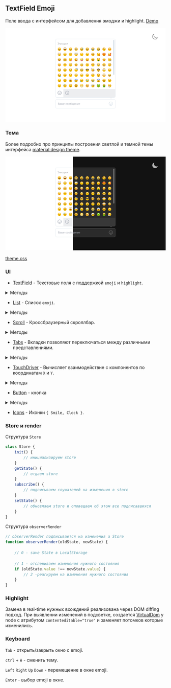 ## TextField Emoji

Поле ввода с интерфейсом для добавления эмоджи и highlight. [Demo](https://textfield-emojis.herokuapp.com/)

![Поле ввода с раскрытым интерфейсом выбора эмоджи](preview/app.png)


### Тема

Более подробно про принципы построения светлой и темной темы интерфейса
[material design theme](https://material.io/design/color/dark-theme.html).

![Поле ввода с раскрытым интерфейсом выбора эмоджи](preview/light-dark.png)

[theme.css](styles/theme.css)

### UI

- [TextField](src/ui/TextField/TextField.ts) - Текстовые поля с поддержкой `emoji` и `highlight`.

<details>
  <summary>Методы</summary>

  ```ts
  new TextField(
    placeholder:    string           // текст для placeholder
    actionElement:  HTMLElement | '' // содержимое для активной области в левом углу (button)
    onChangeInput?: (string)         // return valueInput при изменении
  )
  create():HTMLElement               // return HTMLElement Scroll Overflow
  onFocus()                          // фокус на contenteditable элементе 
  ```
</details>

- [List](src/ui/List/List.ts) - Список `emoji`.

<details>
  <summary>Методы</summary>

  ```ts
  type emojisType = {
      title: string           // Заголовок для секции emoji
      items: string[]         // массив emoji в UTF8
  }

  new List (
    children: emojisType
    onClick: (emoji?: string) // return emoji по которому совершенно событие onClick
  )
  create():HTMLElement        // return HTMLElement list
  updateList(emojisType[])    // добавить контент
  newList(emojisType[])       // рендер нового листа
  ```
</details>

- [Scroll](src/ui/Scroll/Scroll.ts) - Кроссбраузерный скроллбар.

<details>
  <summary>Методы</summary>

  ```ts
  new Scroll(
    children:  HTMLElement // оборачивает children в контейнер со скроллом
    onUpdate?: (number)    // return number - процент пройденного расстояния от начала
  )
  create():HTMLElement     // return HTMLElement Scroll Overflow
  ```
</details>

- [Tabs](src/ui/Tabs/Tabs.ts) - Вкладки позволяют переключаться между различными представлениями.

<details>
  <summary>Методы</summary>

  ```ts
  new Tabs(
    children: {
      tabContent: HTMLElement  // контент для tab
      button:     string       // содержимое для кнопки
    }
    changeTabIndex?: ():number // return number - onChange indexTabActive
  )
  create():HTMLElement         // return создает из children tabs

  setIndexActiveTab(number)    // принимает новый индекс для активного tab
  ```
</details>

- [TouchDriver](src/ui/TouchDriver/TouchDriver.ts) - Вычисляет взаимодействие с компонентов по координатам `X` и `Y`.

<details>
  <summary>Методы</summary>

  ```ts
  type MoveCoord = {
      startX: number
      startY: number
      nowX:   number
      nowY:   number
      shiftX: number
      shiftY: number
      deltaX: number
      deltaY: number
  }
  // принимает 3 callback функции
  new TouchDriver(
    moveStart(MoveCoord) // return MoveCoord при касании к области внутри компонента
    move(MoveCoord)      // return MoveCoord при движении курсора или пальца по области компонента
    moveEnd(MoveCoord)   // return MoveCoord при завершении взаимодействия с компонентом
  )
  ```

</details>

- [Button](src/ui/Button/Button.ts) - кнопка

<details>
  <summary>Методы</summary>

  ```ts
 Button({
    type: string,        // тип кнопки 'div' | 'button' | ...
    className: string[], // массив css классов
    children?: string,   // содержимое кнопки
    onClick: () => void  // функция callback на события click
 })
  ```

</details>

- [Icons](src/ui/Icons/Icons.ts) - Иконки `{ Smile, Clock }`. 

### Store и render

Структура `Store`

```ts
class Store {
    init() {
        // инициализируем store
    }
    getState() {
        // отдаем store
    }
    subscribe() {
        // подписываем слушателей на изменения в store
    }
    setState() {
        // обновляем store и оповещаем об этом все подписавшихся
    }
}
```

Структура `observerRender`

```ts
// observerRender подписывается на изменения а Store
function observerRender(oldState, newState) {

    // 0 - save State в LocalStorage

    // 1 - отслеживаем изменения нужного состояния
    if (oldState.value !== newState.value) {
        // 2 -реагируем на изменения нужного состояния
    }
}
```

### Highlight

Замена в real-time нужных вхождений реализована через DOM diffing подход.
При выявлении изменений в подсветке, создается [VirtualDom](src/ui/utils/virtualDom.ts) у node с атрибутом `contenteditable="true"` и заменяет потомков которые изменились.

### Keyboard

`Tab` - открыть/закрыть окно с emoji.

`ctrl` + `ё` - сменить тему.

`Left` `Right` `Up` `Down` - перемещение в окне emoji.

`Enter` - выбор emoji в окне.